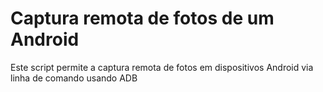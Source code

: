 # Captura remota de fotos de um Android
Este script permite a captura remota de fotos em dispositivos Android via linha de comando usando ADB


